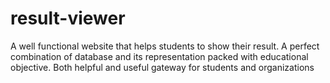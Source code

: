 # result-viewer
A well functional website that helps students to show their result. A perfect combination of database and its representation packed with educational objective. Both helpful and useful gateway for students and organizations 
